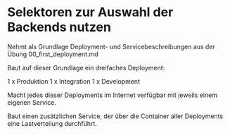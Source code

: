 # Selektoren zur Auswahl der Backends nutzen

Nehmt als Grundlage Deployment- und Servicebeschreibungen aus der Übung 00_first_deployment.md

Baut auf dieser Grundlage ein dreifaches Deployment:

1 x Produktion
1 x Integration
1 x Development

Macht jedes dieser Deployments im Internet verfügbar mit jeweils einem eigenen Service.

Baut einen zusätzlichen Service, der über die Container aller Deployments eine Lastverteilung durchführt.
